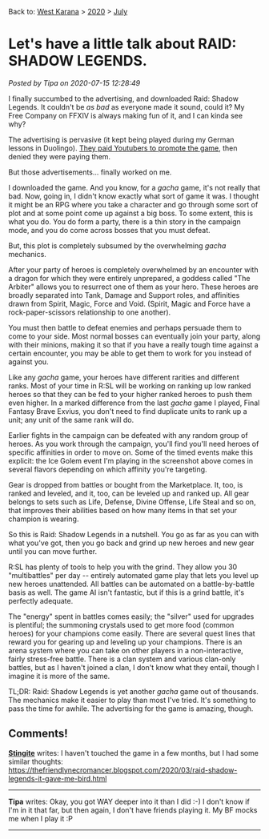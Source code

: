 Back to: [West Karana](/posts/westkarana.md) > [2020](/posts/2020/westkarana.md) > [July](./westkarana.md)
# Let's have a little talk about RAID: SHADOW LEGENDS.

*Posted by Tipa on 2020-07-15 12:28:49*


I finally succumbed to the advertising, and downloaded Raid: Shadow Legends. It couldn't be *as bad* as everyone made it sound, could it? My Free Company on FFXIV is always making fun of it, and I can kinda see why?



The advertising is pervasive (it kept being played during my German lessons in Duolingo). [They paid Youtubers to promote the game](\"https://www.ccn.com/raid-shadow-legends-just-got-caught-in-the-stupidest-lie-imaginable/\"), then denied they were paying them. 



But those advertisements... finally worked on me.





I downloaded the game. And you know, for a *gacha* game, it's not really that bad. Now, going in, I didn't know exactly what sort of game it was. I thought it might be an RPG where you take a character and go through some sort of plot and at some point come up against a big boss. To some extent, this is what you do. You do form a party, there is a thin story in the campaign mode, and you do come across bosses that you must defeat.



But, this plot is completely subsumed by the overwhelming *gacha* mechanics.



After your party of heroes is completely overwhelmed by an encounter with a dragon for which they were entirely unprepared, a goddess called \"The Arbiter\" allows you to resurrect one of them as your hero. These heroes are broadly separated into Tank, Damage and Support roles, and affinities drawn from Spirit, Magic, Force and Void. (Spirit, Magic and Force have a rock-paper-scissors relationship to one another).



You must then battle to defeat enemies and perhaps persuade them to come to your side. Most normal bosses can eventually join your party, along with their minions, making it so that if you have a really tough time against a certain encounter, you may be able to get them to work for you instead of against you.



Like any *gacha* game, your heroes have different rarities and different ranks. Most of your time in R:SL will be working on ranking up low ranked heroes so that they can be fed to your higher ranked heroes to push them even higher. In a marked difference from the last *gacha* game I played, Final Fantasy Brave Exvius, you don't need to find duplicate units to rank up a unit; any unit of the same rank will do.



Earlier fights in the campaign can be defeated with any random group of heroes. As you work through the campaign, you'll find you'll need heroes of specific affinities in order to move on. Some of the timed events make this explicit: the Ice Golem event I'm playing in the screenshot above comes in several flavors depending on which affinity you're targeting.



Gear is dropped from battles or bought from the Marketplace. It, too, is ranked and leveled, and it, too, can be leveled up and ranked up. All gear belongs to sets such as Life, Defense, Divine Offense, Life Steal and so on, that improves their abilities based on how many items in that set your champion is wearing.



So this is Raid: Shadow Legends in a nutshell. You go as far as you can with what you've got, then you go back and grind up new heroes and new gear until you can move further.



R:SL has plenty of tools to help you with the grind. They allow you 30 \"multibattles\" per day -- entirely automated game play that lets you level up new heroes unattended. All battles can be automated on a battle-by-battle basis as well. The game AI isn't fantastic, but if this is a grind battle, it's perfectly adequate.



The \"energy\" spent in battles comes easily; the \"silver\" used for upgrades is plentiful; the summoning crystals used to get more food (common heroes) for your champions come easily. There are several quest lines that reward you for gearing up and leveling up your champions. There is an arena system where you can take on other players in a non-interactive, fairly stress-free battle. There is a clan system and various clan-only battles, but as I haven't joined a clan, I don't know what they entail, though I imagine it is more of the same.



TL;DR: Raid: Shadow Legends is yet another *gacha* game out of thousands. The mechanics make it easier to play than most I've tried. It's something to pass the time for awhile. The advertising for the game is amazing, though.



## Comments!

**[Stingite](https://thefriendlynecromancer.blogspot.com/)** writes: I haven't touched the game in a few months, but I had some similar thoughts: https://thefriendlynecromancer.blogspot.com/2020/03/raid-shadow-legends-it-gave-me-bird.html

---

**Tipa** writes: Okay, you got WAY deeper into it than I did :-) I don't know if I'm in it that far, but then again, I don't have friends playing it. My BF mocks me when I play it :P

---

